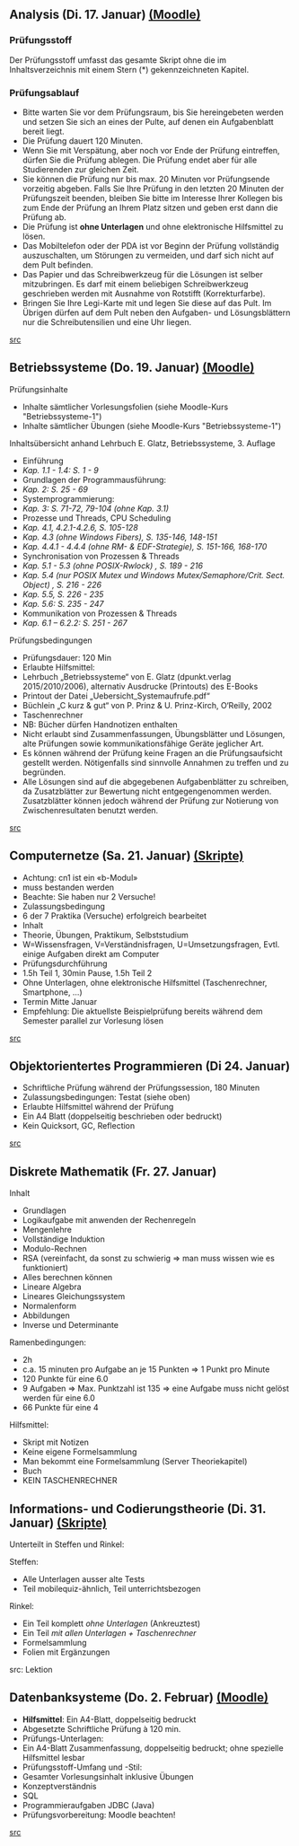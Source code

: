 ## Analysis (Di. 17. Januar) [(Moodle)](https://moodle.hsr.ch/course/view.php?id=406)

### Prüfungsstoff

Der Prüfungsstoff umfasst das gesamte Skript ohne die im Inhaltsverzeichnis mit einem Stern (*) gekennzeichneten Kapitel.

### Prüfungsablauf

- Bitte warten Sie vor dem Prüfungsraum, bis Sie hereingebeten werden und setzen Sie sich an eines der Pulte, auf denen ein Aufgabenblatt bereit liegt.
- Die Prüfung dauert 120 Minuten.
- Wenn Sie mit Verspätung, aber noch vor Ende der Prüfung eintreffen, dürfen Sie die Prüfung ablegen. Die Prüfung endet aber für alle Studierenden zur gleichen Zeit.
- Sie können die Prüfung nur bis max. 20 Minuten vor Prüfungsende vorzeitig abgeben. Falls Sie Ihre Prüfung in den letzten 20 Minuten der Prüfungszeit beenden, bleiben Sie bitte im Interesse Ihrer Kollegen bis zum Ende der Prüfung an Ihrem Platz sitzen und geben erst dann die Prüfung ab.
- Die Prüfung ist __ohne Unterlagen__ und ohne elektronische Hilfsmittel zu lösen.
- Das Mobiltelefon oder der PDA ist vor Beginn der Prüfung vollständig auszuschalten, um Störungen zu vermeiden, und darf sich nicht auf dem Pult befinden.
- Das Papier und das Schreibwerkzeug für die Lösungen ist selber mitzubringen. Es darf mit einem beliebigen Schreibwerkzeug geschrieben werden mit Ausnahme von Rotstifft (Korrekturfarbe).
- Bringen Sie Ihre Legi-Karte mit und legen Sie diese auf das Pult. Im Übrigen dürfen auf dem Pult neben den Aufgaben- und Lösungsblättern nur die Schreibutensilien und eine Uhr liegen.

[src](https://moodle.hsr.ch/mod/page/view.php?id=11893)

## Betriebssysteme (Do. 19. Januar) [(Moodle)](https://moodle.hsr.ch/course/view.php?id=690)

Prüfungsinhalte

- Inhalte sämtlicher Vorlesungsfolien (siehe Moodle-Kurs "Betriebssysteme-1")
- Inhalte sämtlicher Übungen (siehe Moodle-Kurs "Betriebssysteme-1")

Inhaltsübersicht anhand Lehrbuch E. Glatz, Betriebssysteme, 3. Auflage

- Einführung
 - _Kap. 1.1 - 1.4: S. 1 - 9_
- Grundlagen der Programmausführung:
 - _Kap. 2: S. 25 - 69_
- Systemprogrammierung:
 - _Kap. 3: S. 71-72, 79-104 (ohne Kap. 3.1)_
- Prozesse und Threads, CPU Scheduling
 - _Kap. 4.1, 4.2.1-4.2.6, S. 105-128_
 - _Kap. 4.3 (ohne Windows Fibers), S. 135-146, 148-151_
 - _Kap. 4.4.1 - 4.4.4 (ohne RM- & EDF-Strategie), S. 151-166, 168-170_
- Synchronisation von Prozessen & Threads
 - _Kap. 5.1 - 5.3 (ohne POSIX-Rwlock) , S. 189 - 216_
 - _Kap. 5.4 (nur POSIX Mutex und Windows Mutex/Semaphore/Crit. Sect. Object) , S. 216 - 226_
 - _Kap. 5.5, S. 226 - 235_
 - _Kap. 5.6: S. 235 - 247_
- Kommunikation von Prozessen & Threads
 - _Kap. 6.1 – 6.2.2: S. 251 - 267_

Prüfungsbedingungen

- Prüfungsdauer: 120 Min
- Erlaubte Hilfsmittel:
 - Lehrbuch „Betriebssysteme“ von E. Glatz (dpunkt.verlag 2015/2010/2006), alternativ Ausdrucke (Printouts) des E-Books
 - Printout der Datei „Uebersicht_Systemaufrufe.pdf“
 - Büchlein „C kurz & gut“ von P. Prinz & U. Prinz-Kirch, O‘Reilly, 2002
 - Taschenrechner
- NB: Bücher dürfen Handnotizen enthalten
- Nicht erlaubt sind Zusammenfassungen, Übungsblätter und Lösungen, alte Prüfungen sowie kommunikationsfähige Geräte jeglicher Art.
- Es können während der Prüfung keine Fragen an die Prüfungsaufsicht gestellt werden. Nötigenfalls sind sinnvolle Annahmen zu treffen und zu begründen.
- Alle Lösungen sind auf die abgegebenen Aufgabenblätter zu schreiben, da Zusatzblätter zur Bewertung nicht entgegengenommen werden. Zusatzblätter können jedoch während der Prüfung zur Notierung von Zwischenresultaten benutzt werden. 

[src](https://moodle.hsr.ch/pluginfile.php/44765/mod_resource/content/6/PruefungsInfo_Bsys1_HS16.pdf)

## Computernetze (Sa. 21. Januar) [(Skripte)](https://skripte.hsr.ch/Informatik/Fachbereich/Computernetze_1/CN1/)

- Achtung: cn1 ist ein «b-Modul»
 - muss bestanden werden
 - Beachte: Sie haben nur 2 Versuche!
- Zulassungsbedingung
 - 6 der 7 Praktika (Versuche) erfolgreich bearbeitet
- Inhalt
 - Theorie, Übungen, Praktikum, Selbststudium
 - W=Wissensfragen, V=Verständnisfragen, U=Umsetzungsfragen, Evtl. einige Aufgaben direkt am Computer
- Prüfungsdurchführung
 - 1.5h Teil 1, 30min Pause, 1.5h Teil 2
 - Ohne Unterlagen, ohne elektronische Hilfsmittel (Taschenrechner, Smartphone, …)
 - Termin Mitte Januar
- Empfehlung: Die aktuellste Beispielprüfung bereits während dem Semester parallel zur Vorlesung lösen

[src](https://skripte.hsr.ch/Informatik/Fachbereich/Computernetze_1/CN1/Vorlesungsunterlagen/0-Moduleinfuehrung.pdf)

## Objektorientertes Programmieren (Di 24. Januar)

- Schriftliche Prüfung während der Prüfungssession, 180 Minuten
- Zulassungsbedingungen: Testat (siehe oben)
- Erlaubte Hilfsmittel während der Prüfung
 - Ein A4 Blatt (doppelseitig beschrieben oder bedruckt)
- Kein Quicksort, GC, Reflection

[src](https://skripte.hsr.ch/Informatik/Fachbereich/Objektorientierte_Programmierung/OO/Allgemeine_Informationen_OO.pdf)

## Diskrete Mathematik (Fr. 27. Januar)

Inhalt

- Grundlagen
 - Logikaufgabe mit anwenden der Rechenregeln
 - Mengenlehre
 - Vollständige Induktion
- Modulo-Rechnen
 - RSA (vereinfacht, da sonst zu schwierig => man muss wissen wie es funktioniert)
 - Alles berechnen können
- Lineare Algebra
 - Lineares Gleichungssystem
 - Normalenform
 - Abbildungen
 - Inverse und Determinante

Ramenbedingungen:

- 2h
- c.a. 15 minuten pro Aufgabe an je 15 Punkten => 1 Punkt pro Minute
- 120 Punkte für eine 6.0
- 9 Aufgaben => Max. Punktzahl ist 135 => eine Aufgabe muss nicht gelöst werden für eine 6.0
- 66 Punkte für eine 4

Hilfsmittel:

- Skript mit Notizen
- Keine eigene Formelsammlung
- Man bekommt eine Formelsammlung (Server Theoriekapitel)
- Buch
- KEIN TASCHENRECHNER

## Informations- und Codierungstheorie (Di. 31. Januar) [(Skripte)](https://skripte.hsr.ch/Informatik/Fachbereich/Informations-_und_Codierungstheorie/ICTh/)

Unterteilt in Steffen und Rinkel:

Steffen:

- Alle Unterlagen ausser alte Tests
- Teil mobilequiz-ähnlich, Teil unterrichtsbezogen

Rinkel:

- Ein Teil komplett _ohne Unterlagen_ (Ankreuztest)
- Ein Teil _mit allen Unterlagen + Taschenrechner_
 - Formelsammlung
 - Folien mit Ergänzungen

src: Lektion

## Datenbanksysteme (Do. 2. Februar) [(Moodle)](https://moodle.hsr.ch/course/view.php?id=590)

- __Hilfsmittel__: Ein A4-Blatt, doppelseitig bedruckt
- Abgesetzte Schriftliche Prüfung à 120 min.
- Prüfungs-Unterlagen:
 - Ein A4-Blatt Zusammenfassung, doppelseitig bedruckt; ohne spezielle Hilfsmittel lesbar
- Prüfungsstoff-Umfang und -Stil:
 - Gesamter Vorlesungsinhalt inklusive Übungen
 - Konzeptverständnis
 - SQL
 - Programmieraufgaben JDBC (Java)
- Prüfungsvorbereitung: Moodle beachten!

[src](https://skripte.hsr.ch/Informatik/Fachbereich/Datenbanksysteme_1/Dbs1/Vorlesung/00_Organisatorisches/Dbs1_Organisation.pdf)
